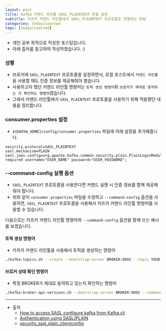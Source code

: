 ```yaml
---
layout: post
title: Kafka 커맨드 라인툴 SASL_PLAINTEXT 연결 설정
subtitle: 카프카 커맨드 라인툴에서 SASL_PLAINTEXT 프로토콜로 연결하는 방법
categories: todayilearned
tags: [todayilearned]
---
```


- 개인 공부 목적으로 작성한 포스팅입니다.
- 아래 출처를 참고하여 작성하였습니다. :)

### 상황

- 브로커에 `SASL_PLAINTEXT` 프로토콜을 설정하면서, 로컬 호스트에서 `커맨드 라인툴`을 사용할 때도 인증 정보를 제공해줘야 했습니다.
- 사용하고자 했던 커맨드 라인툴 명령어는 `토픽 생성 명령어`와 `브로커가 제대로 동작하는 지 확인하는 명령어`였습니다.
- 그래서 커맨드 라인툴에서 `SASL_PLAINTEXT` 프로토콜을 사용하기 위해 적용했던 내용을 정리합니다.

### consumer.properties 설정

- `${KAFKA_HOME}/config/consumer.properties` 파일에 아래 설정을 추가해줍니다.

```properties
security.protocol=SASL_PLAINTEXT
sasl.mechanism=PLAIN
sasl.jaas.config=org.apache.kafka.common.security.plain.PlainLoginModule required username="USER_NAME" password="USER_PASSWORD";
```

### --command-config 실행 옵션

- `SASL_PLAINTEXT` 프로토콜을 사용한다면 커맨드 실행 시 인증 정보를 함께 제공해줘야 합니다.
- 위와 같이 `consumer.properties` 파일을 수정하고 `--command-config` 옵션을 사용하면, `SASL_PLAINTEXT` 프로토콜을 사용해서 카프카 커맨드 라인툴 명령어를 사용할 수 있습니다.

다음으로는 카프카 커맨드 라인툴 명령어와 `--command-config` 옵션을 함께 쓰는 예시를 보겠습니다.

#### 토픽 생성 명령어

- 카프카 커맨드 라인툴을 사용해서 토픽을 생성하는 명령어

```bash
./kafka-topics.sh --create --bootstrap-server BROKER:9092 --topic YOUR.TOPIC.NAME --command-config ../config/consumer.properties
```

#### 브로커 상태 확인 명령어

- 특정 BROKER가 제대로 동작하고 있는지 확인하는 명령어

```bash
./kafka-broker-api-versions.sh --bootstrap-server BROKER:9092 --command-config ../config/consumer.properties
```

---

- 출처
  - [How to access SASL configure kafka from Kafka cli](https://stackoverflow.com/questions/63488557/how-to-access-sasl-configure-kafka-from-kafka-cli)
  - [Authentication using SASL/PLAIN](https://kafka.apache.org/documentation/#security_sasl_plain)
  - [security_sasl_plain_clientconfig](https://kafka.apache.org/documentation/#security_sasl_plain_clientconfig)
